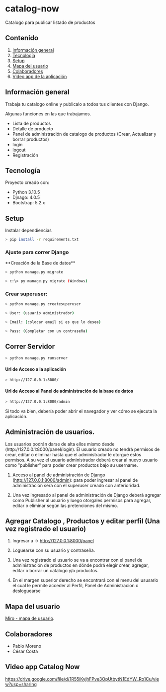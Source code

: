 # catalog-now
Catalogo para publicar listado de productos

## Contenido
1. [Información general](#información-general)
2. [Tecnología](#tecnología)
3. [Setup](#setup)
4. [Mapa del usuario](#mapa-del-usuario)
5. [Colaboradores](#colaboradores)
5. [Video app de la aplicación](#video-app-catalog-now)



## Información general
<p>Trabaja tu catalogo online y publicalo a todos tus clientes con Django.</p>
<p>Algunas funciones en las que trabajamos.</p>

- Lista de productos
- Detalle de producto
- Panel de administración de catalogo de productos (Crear, Actualizar y borrar productos)
- login
- logout
- Registración

## Tecnología
<p>Proyecto creado con:</p>

- Python 3.10.5
- Djnago: 4.0.5
- Bootstrap: 5.2.x    

## Setup
<p>Instalar dependiencias</p>

```bash
> pip install -r requirements.txt
```

### Ajuste para correr Django
<p>**Creación de la Base de datos**</p>

```bash
> python manage.py migrate 

> c:\> py manage.py migrate (Windows)
```

### Crear superuser: 

```bash
> python manage.py createsuperuser

> User: (usuario administrador)

> Email: (colocar email si es que lo desea)

> Pass: (Completar con un contraseña)
```

## Correr Servidor

```bash
> python manage.py runserver
```
####  Url de Acceso a la aplicación
```bash
> http://127.0.0.1:8000/
```
 
#### Url de Acceso al Panel de administración de la base de datos
```bash
> http://127.0.0.1:8000/admin 
```
<p>Si todo va bien, debería poder abrir el navegador y ver cómo se ejecuta la aplicación.</p>

## Administración de usuarios. 
<p>Los usuarios podrán darse de alta ellos mismo desde (http://127.0.0.1:8000/panel/login). El usuario creado no tendrá permisos de crear, editar o eliminar hasta que el administrador le otorgue estos permisos. A su vez el usuario administrador deberá crear al nuevo usuario como "publisher" para poder crear productos bajo su username.</p>

1. Acceso al panel de administración de Django (http://127.0.0.1:8000/admin):
 para poder ingresar  al panel de administración sera con el superuser creado con anterioridad. 

2. Una vez ingresado al panel de administración de Django deberá  agregar como Publisher
al usuario y luego  otorgales permisos para agregar, editar o eliminar según las pretenciones del mismo.

## Agregar Catalogo , Productos y editar perfil (Una vez registrado el usuario) 


1. Ingresar a -> http://127.0.0.1:8000/panel 

2. Loguearse con su usuario y contraseña.

3. Una vez registrado el usuario se  va a  encontrar con el panel de administración de productos en dónde  podrá 
elegir crear, agregar, editar o borrar un catalogo y/o  productos.

4. En el margen superior derecho se encontrará con el menu del ususario
el cual le permite acceder al Perfil, Panel de Administracion o desloguearse

## Mapa del usuario

[Miro - mapa de usuario](https://miro.com/app/board/uXjVOj_k2rg=/?share_link_id=399463018519).


## Colaboradores

- Pablo Moreno
- César Costa

## Video app Catalog Now
https://drive.google.com/file/d/1R55iKyjhFPve3OpUtbytN1EdYW_Ro1Cu/view?usp=sharing
